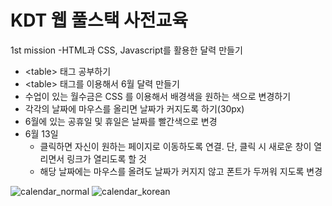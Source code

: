 # KDT 웹 풀스택 사전교육
1st mission
-HTML과 CSS, Javascript를 활용한 달력 만들기

- \<table\> 태그 공부하기
- \<table\> 태그를 이용해서 6월 달력 만들기
- 수업이 있는 월수금은 CSS 를 이용해서 배경색을 원하는 색으로 변경하기
- 각각의 날짜에 마우스를 올리면 날짜가 커지도록 하기(30px)
- 6월에 있는 공휴일 및 휴일은 날짜를 빨간색으로 변경
- 6월 13일
    - 클릭하면 자신이 원하는 페이지로 이동하도록 연결. 단, 클릭 시 새로운 창이 열리면서 링크가 열리도록 할 것
    - 해당 날짜에는 마우스를 올려도 날짜가 커지지 않고 폰트가 두꺼워 지도록 변경

![calendar_normal](https://user-images.githubusercontent.com/92978598/171103135-ac425634-7ca7-4b90-b314-ccefd586e618.jpg)
![calendar_korean](https://user-images.githubusercontent.com/92978598/171103137-e4c33c87-f9bb-461c-b680-61cd7cffaf3b.jpg)

